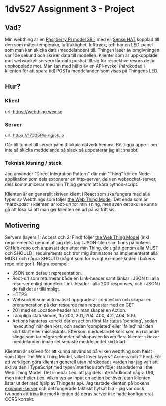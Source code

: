 # 1dv527 Assignment 3 - Project

## Vad?

Min webthing är en [Raspberry Pi model 3B+](https://www.raspberrypi.org/products/raspberry-pi-3-model-b-plus/) med en [Sense HAT](https://www.raspberrypi.org/products/sense-hat/) kopplad till den som mäter temperatur, luftfuktighet, lufttryck, och har en LED-panel som man kan skicka data (meddelanden) till. Thingen läser av omgivningen var 10e sekund och skriver data till modellen. Klienter som är uppkopplade mot websocket-servern får data pushat till sig för respektive resurs de är uppkopplade mot. Man kan med hjälp av en API-nyckel (hårdkodad i klienten för att spara tid) POSTa meddelanden som visas på Thingens LED.

## Hur?

### Klient

url: https://webthing.weo.se

### Server

url: https://17335f4a.ngrok.io

Går till tunnel till server på mitt lokala nätverk hemma. Bör ligga uppe - om inte så skicka meddelande på slack så uppdaterar jag allt snabbt!

### Teknisk lösning / stack

Jag använder "Direct Integration Pattern" där min "Thing" kör en Node-applikation som dels exponerar en http-server, dels en websocket-server, dels kommunicerar med min Thing genom att köra python-script.

Klienten är en generellt skriven klient i React som ska fungera med alla typer av Webthings som följer [the Web Thing Model](http://model.webofthings.io). Det enda som är "hårdkodat" i klienten är root-url för min Thing, men även det skulle kunna gå att lösa så att man ger klienten en url på valfritt vis.

## Motivering

Servern (layers 1: Access och 2: Find) följer [the Web Thing Model](http://model.webofthings.io) (inkl requirements) genom att jag dels tagit JSON-filen som finns på bokens [GitHub-repo](https://github.com/webofthings/webofthings.js.git) och anpassat den efter min Thing, dels gått genom alla MUST och SHOULD i requirements och tror mig åtminstone ha implementerat alla MUST och några SHOULD (något som för övrigt exempel-koden i bokens repo inte gör!). Några exempel:

- JSON som default representation.
- Root-url som returnerar både en Link-header samt länkar i JSON till alla resurser enligt modellen. Link-header i alla 200-responses, och i JSON i de fall det är tillämpligt.
- HTTPS
- Websocket som automatiskt uppgraderar connection och skapar en prenumeration på den resource man requestar med en GET
- 201 med en Location-header när man skapar en Action.
- Lämpliga statuskoder, ffa 200, 201, 204, 400, 401, 404, 500.
- Actions hanteras korrekt där en action först får status 'pending', sedan 'executing' när den körs, och sedan 'completed' eller 'failed' när den kört klart eller misslyckats. Eftersom meddelandet körs som en rullande slinga som tar några sekunder så skapas en kö om flera klienter skickar meddelanden innan det senaste meddelandet kört klart.

Klienten är skriven för att kunna användas på vilken webthing som helst som följer The Web Thing Model, vilket löser layers 1 Access och 2 Find. För att verkligen göra klienten generell utan hårdkodade värden har jag valt att skriva den i TypeScript med typer/interface som följer standaderna i the Web Thing Model. Det innebär t.ex. att jag dels inte hårdkodat några URI, men inte heller t.ex. vilken typ av input en action behöver, utan klienten listar ut det med hjälp av Thingens api. Jag testade klienten på bokens [exempel-server](http://gateway.webofthings.io) och det fungerade faktiskt hyfsat bra - jag var dock tvungen att trixa lite med klienten då deras server inte hade konfigurerat CORS korrekt.
